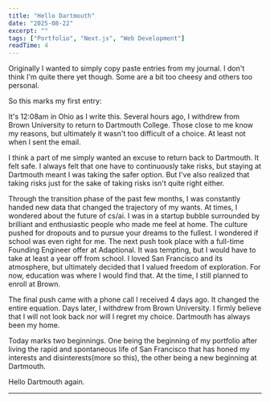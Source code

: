 ```yaml
---
title: "Hello Dartmouth"
date: "2025-08-22"
excerpt: ""
tags: ["Portfolio", "Next.js", "Web Development"]
readTime: 4
---
```

Originally I wanted to simply copy paste entries from my journal. I don't think I'm quite there yet though. Some are a bit too cheesy and others too personal.


So this marks my first entry:


It's 12:08am in Ohio as I write this. Several hours ago, I withdrew from Brown University to return to Dartmouth College. Those close to me know my reasons, but ultimately it wasn't too difficult of a choice. At least not when I sent the email. 


I think a part of me simply wanted an excuse to return back to Dartmouth. It felt safe. I always felt that one have to continuously take risks, but staying at Dartmouth meant I was taking the safer option. But I've also realized that taking risks just for the sake of taking risks isn't quite right either. 


Through the transition phase of the past few months, I was constantly handed new data that changed the trajectory of my wants. At times, I wondered about the future of cs/ai. I was in a startup bubble surrounded by brilliant and enthusiastic people who made me feel at home. The culture pushed for dropouts and to pursue your dreams to the fullest. I wondered if school was even right for me. The next push took place with a full-time Founding Engineer offer at Adaptional. It was tempting, but I would have to take at least a year off from school. I loved San Francisco and its atmosphere, but ultimately decided that I valued freedom of exploration. For now, education was where I would find that. At the time, I still planned to enroll at Brown. 


The final push came with a phone call I received 4 days ago. It changed the entire equation. Days later, I withdrew from Brown University. I firmly believe that I will not look back nor will I regret my choice. Dartmouth has always been my home. 


Today marks two beginnings. One being the beginning of my portfolio after living the rapid and spontaneous life of San Francisco that has honed my interests and disinterests(more so this), the other being a new beginning at Dartmouth.


Hello Dartmouth again.

---

